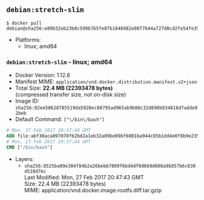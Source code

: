 ## `debian:stretch-slim`

```console
$ docker pull debian@sha256:e89b32eb23b8c599b765fe87b1846982e88f7644a727d0cd2fe54fe35461f786
```

-	Platforms:
	-	linux; amd64

### `debian:stretch-slim` - linux; amd64

-	Docker Version: 1.12.6
-	Manifest MIME: `application/vnd.docker.distribution.manifest.v2+json`
-	Total Size: **22.4 MB (22393478 bytes)**  
	(compressed transfer size, not on-disk size)
-	Image ID: `sha256:02ee50628785519da5928ec80795ad965ab9b08c32d690b934816d7adde92beb`
-	Default Command: `["\/bin\/bash"]`

```dockerfile
# Mon, 27 Feb 2017 20:37:44 GMT
ADD file:abf30aca897078f62bd2a1eb32a09be09bf6001ba944c85b1dd4e0f8b9e23556 in / 
# Mon, 27 Feb 2017 20:37:44 GMT
CMD ["/bin/bash"]
```

-	Layers:
	-	`sha256:8525ba09e304f84b2a26beb67809f6bd4df0d669d608a9b857b6c830d518d7ec`  
		Last Modified: Mon, 27 Feb 2017 20:47:43 GMT  
		Size: 22.4 MB (22393478 bytes)  
		MIME: application/vnd.docker.image.rootfs.diff.tar.gzip
